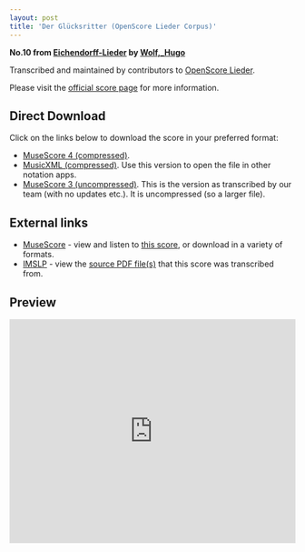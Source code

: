 ```yaml
---
layout: post
title: 'Der Glücksritter (OpenScore Lieder Corpus)'
---
```


__No.10 from [Eichendorff-Lieder](https://fourscoreandmore.org/openscore/lieder/Wolf,_Hugo/Eichendorff-Lieder/) by [Wolf,_Hugo](https://fourscoreandmore.org/openscore/lieder/Wolf,_Hugo)__

Transcribed and maintained by contributors to [OpenScore Lieder].

Please visit the [official score page] for more information.

[official score page]: https://musescore.com/openscore-lieder-corpus/scores/5032950
[OpenScore Lieder]: https://musescore.com/openscore-lieder-corpus

## Direct Download

Click on the links below to download the score in your preferred format:
- [MuseScore 4 (compressed)](https://github.com/openscore/lieder/blob/main/scores/Wolf,_Hugo/Eichendorff-Lieder/10_Der_Glücksritter/lc5032950.mscz?raw=true).
- [MusicXML (compressed)](https://github.com/openscore/lieder/blob/main/scores/Wolf,_Hugo/Eichendorff-Lieder/10_Der_Glücksritter/lc5032950.mxl?raw=true). Use this version to open the file in other notation apps.
- [MuseScore 3 (uncompressed)](https://github.com/openscore/lieder/blob/main/scores/Wolf,_Hugo/Eichendorff-Lieder/10_Der_Glücksritter/lc5032950.mscx?raw=true). This is the version as transcribed by our team (with no updates etc.). It is uncompressed (so a larger file).

## External links

- [MuseScore] - view and listen to [this score][MuseScore], or download in a variety of formats.
- [IMSLP] - view the [source PDF file(s)][IMSLP] that this score was transcribed from.

[MuseScore]: https://musescore.com/score/5032950
[IMSLP]: https://imslp.org/wiki/Special:ReverseLookup/23172

## Preview

<iframe width="100%" height="394" src="https://musescore.com/openscore-lieder-corpus/scores/5032950/embed" frameborder="0" allowfullscreen allow="autoplay; fullscreen"></iframe>
